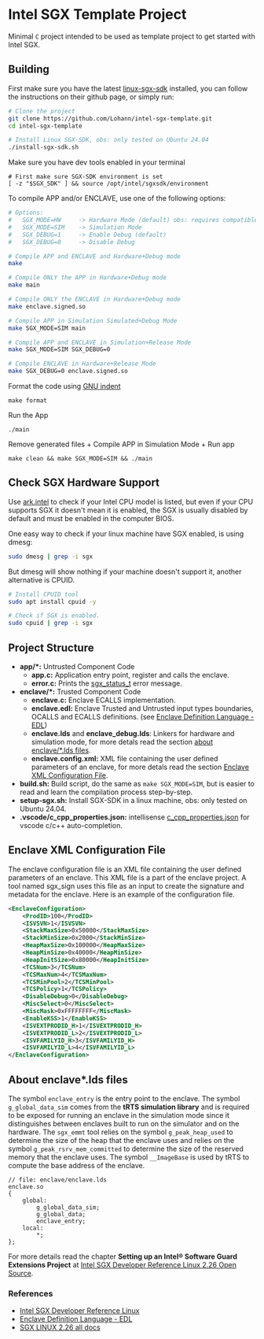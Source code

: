 # Intel SGX Template Project

Minimal `C` project intended to be used as template project to get started with Intel SGX.

## Building

First make sure you have the latest [linux-sgx-sdk](https://github.com/intel/linux-sgx) installed, you can follow the instructions on their github page, or simply run:
```bash
# Clone the project
git clone https://github.com/Lohann/intel-sgx-template.git
cd intel-sgx-template

# Install Linux SGX-SDK, obs: only tested on Ubuntu 24.04
./install-sgx-sdk.sh
```

Make sure you have dev tools enabled in your terminal
```shell
# First make sure SGX-SDK environment is set
[ -z "$SGX_SDK" ] && source /opt/intel/sgxsdk/environment
```

To compile APP and/or ENCLAVE, use one of the following options:
```bash
# Options:
#   SGX_MODE=HW     -> Hardware Mode (default) obs: requires compatible CPU
#   SGX_MODE=SIM    -> Simulation Mode
#   SGX_DEBUG=1     -> Enable Debug (default)
#   SGX_DEBUG=0     -> Disable Debug

# Compile APP and ENCLAVE and Hardware+Debug mode
make

# Compile ONLY the APP in Hardware+Debug mode
make main

# Compile ONLY the ENCLAVE in Hardware+Debug mode
make enclave.signed.so

# Compile APP in Simulation Simulated+Debug Mode
make SGX_MODE=SIM main

# Compile APP and ENCLAVE in Simulation+Release Mode
make SGX_MODE=SIM SGX_DEBUG=0

# Compile ENCLAVE in Hardware+Release Mode
make SGX_DEBUG=0 enclave.signed.so
```

Format the code using [GNU indent](https://www.gnu.org/software/indent/manual/indent.html)
```shell
make format
```

Run the App
```shell
./main
```

Remove generated files + Compile APP in Simulation Mode + Run app
```shell
make clean && make SGX_MODE=SIM && ./main
```

## Check SGX Hardware Support
Use [ark.intel](https://www.intel.com/content/www/us/en/ark/featurefilter.html?productType=873) to check if your Intel CPU model is listed, but even if your CPU supports SGX it doesn't mean it is enabled, the SGX is usually disabled by default and must be enabled in the computer BIOS.  

One easy way to check if your linux machine have SGX enabled, is using dmesg:
```bash
sudo dmesg | grep -i sgx
```
But dmesg will show nothing if your machine doesn't support it, another alternative is CPUID.
```bash
# Install CPUID tool
sudo apt install cpuid -y

# Check if SGX is enabled.
sudo cpuid | grep -i sgx
```

## Project Structure

- **app/\*:** Untrusted Component Code
    - **app.c:** Application entry point, register and calls the enclave. 
    - **error.c:** Prints the [sgx_status_t](https://github.com/intel/linux-sgx/blob/sgx_2.26/common/inc/sgx_error.h#L37-L127) error message. 
- **enclave/\*:** Trusted Component Code
    - **enclave.c:** Enclave ECALLS implementation.
    - **enclave.edl:** Enclave Trusted and Untrusted input types boundaries, OCALLS and ECALLS definitions. (see [Enclave Definition Language - EDL](https://cdrdv2-public.intel.com/671446/input-types-and-boundary-checking-edl.pdf))
    - **enclave.lds** and **enclave_debug.lds**: Linkers for hardware and simulation mode, for more detals read the section [about enclave/*.lds files](#about-enclavelds-files).
    - **enclave.config.xml:** XML file containing the user defined parameters of an enclave, for more detals read the section [Enclave XML Configuration File](#enclave-xml-configuration-file).
- **build.sh:** Build script, do the same as `make SGX_MODE=SIM`, but is easier to read and learn the compilation process step-by-step.
- **setup-sgx.sh:** Install SGX-SDK in a linux machine, obs: only tested on Ubuntu 24.04.
- **.vscode/c_cpp_properties.json:** intellisense [c_cpp_properties.json](https://code.visualstudio.com/docs/cpp/customize-cpp-settings) for vscode c/c++ auto-completion.

## Enclave XML Configuration File
The enclave configuration file is an XML file containing the user defined parameters of an enclave. This XML file is a part of the enclave project. A tool named sgx_sign uses this file as an input to create the signature and metadata for the enclave. Here is an example of the configuration file.
```xml
<EnclaveConfiguration>
    <ProdID>100</ProdID>
    <ISVSVN>1</ISVSVN>
    <StackMaxSize>0x50000</StackMaxSize>
    <StackMinSize>0x2000</StackMinSize>
    <HeapMaxSize>0x100000</HeapMaxSize>
    <HeapMinSize>0x40000</HeapMinSize>
    <HeapInitSize>0x80000</HeapInitSize>
    <TCSNum>3</TCSNum>
    <TCSMaxNum>4</TCSMaxNum>
    <TCSMinPool>2</TCSMinPool>
    <TCSPolicy>1</TCSPolicy>
    <DisableDebug>0</DisableDebug>
    <MiscSelect>0</MiscSelect>
    <MiscMask>0xFFFFFFFF</MiscMask>
    <EnableKSS>1</EnableKSS>
    <ISVEXTPRODID_H>1</ISVEXTPRODID_H>
    <ISVEXTPRODID_L>2</ISVEXTPRODID_L>
    <ISVFAMILYID_H>3</ISVFAMILYID_H>
    <ISVFAMILYID_L>4</ISVFAMILYID_L>
</EnclaveConfiguration>
```

## About enclave*.lds files
The symbol `enclave_entry` is the entry point to the enclave. The symbol `g_global_data_sim` comes from the **tRTS simulation library** and is required to be exposed for running an enclave in the simulation mode since it distinguishes between enclaves built to run on the simulator and on the hardware. The `sgx_emmt` tool relies on the symbol `g_peak_heap_used` to determine the size of the heap that the enclave uses and relies on the symbol `g_peak_rsrv_mem_committed` to determine the size of the reserved memory that the enclave uses. The symbol `__ImageBase` is used by tRTS to
compute the base address of the enclave.

```
// file: enclave/enclave.lds
enclave.so
{
    global:
        g_global_data_sim;
        g_global_data;
        enclave_entry;
    local:
        *;
};
```

For more details read the chapter **Setting up an Intel® Software Guard Extensions Project**  at [Intel SGX Developer Reference Linux 2.26 Open Source](https://download.01.org/intel-sgx/sgx-linux/2.26/docs/Intel_SGX_Developer_Reference_Linux_2.26_Open_Source.pdff). 

### References
- [Intel SGX Developer Reference Linux](https://download.01.org/intel-sgx/sgx-linux/2.26/docs/Intel_SGX_Developer_Reference_Linux_2.26_Open_Source.pdf)
- [Enclave Definition Language - EDL](https://cdrdv2-public.intel.com/671446/input-types-and-boundary-checking-edl.pdf)
- [SGX LINUX 2.26 all docs](https://download.01.org/intel-sgx/sgx-linux/2.26/docs/)
